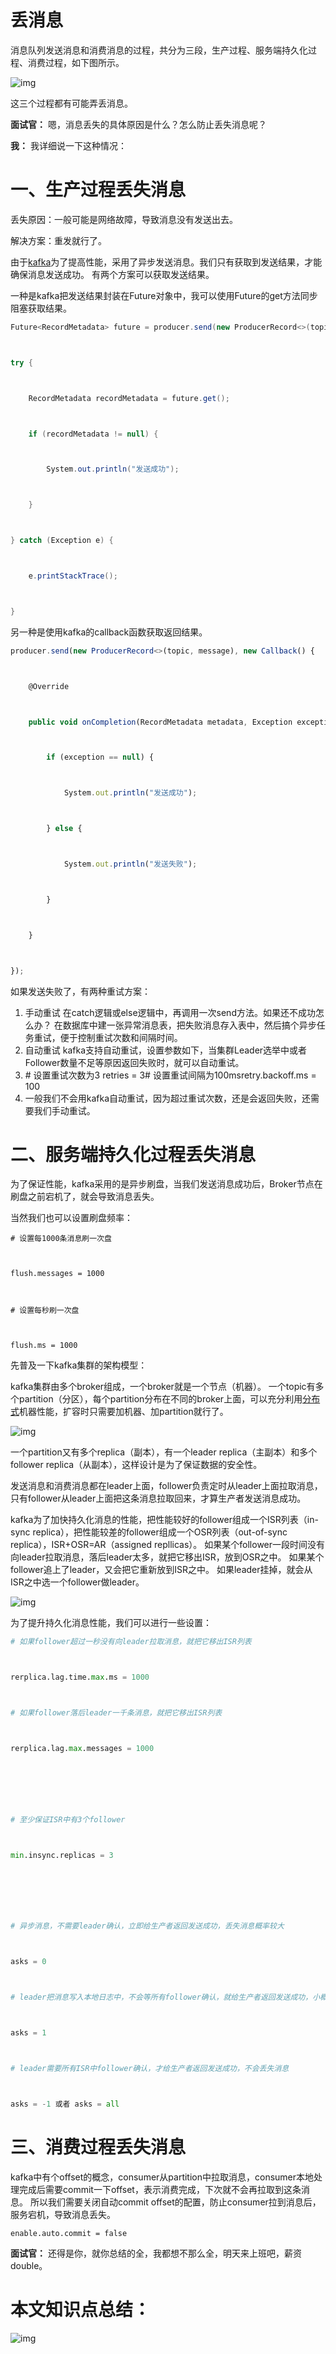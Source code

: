 # 丢消息

消息队列发送消息和消费消息的过程，共分为三段，生产过程、服务端持久化过程、消费过程，如下图所示。



![img](https://img-blog.csdnimg.cn/cdc4526ec34a4ab3a857d796b7e67f69.png)





这三个过程都有可能弄丢消息。

**面试官：** 嗯，消息丢失的具体原因是什么？怎么防止丢失消息呢？

**我：** 我详细说一下这种情况：

# 一、生产过程丢失消息

丢失原因：一般可能是网络故障，导致消息没有发送出去。

解决方案：重发就行了。

由于[kafka](https://so.csdn.net/so/search?q=kafka&spm=1001.2101.3001.7020)为了提高性能，采用了异步发送消息。我们只有获取到发送结果，才能确保消息发送成功。 有两个方案可以获取发送结果。

一种是kafka把发送结果封装在Future对象中，我可以使用Future的get方法同步阻塞获取结果。

```csharp
Future<RecordMetadata> future = producer.send(new ProducerRecord<>(topic, message));



try {



    RecordMetadata recordMetadata = future.get();



    if (recordMetadata != null) {



        System.out.println("发送成功");



    }



} catch (Exception e) {



    e.printStackTrace();



}
```

另一种是使用kafka的callback函数获取返回结果。

```typescript
producer.send(new ProducerRecord<>(topic, message), new Callback() {



    @Override



    public void onCompletion(RecordMetadata metadata, Exception exception) {



        if (exception == null) {



            System.out.println("发送成功");



        } else {



            System.out.println("发送失败");



        }



    }



});
```

如果发送失败了，有两种重试方案：

1. 手动重试 在catch逻辑或else逻辑中，再调用一次send方法。如果还不成功怎么办？ 在数据库中建一张异常消息表，把失败消息存入表中，然后搞个异步任务重试，便于控制重试次数和间隔时间。
2. 自动重试 kafka支持自动重试，设置参数如下，当集群Leader选举中或者Follower数量不足等原因返回失败时，就可以自动重试。
3. \# 设置重试次数为3
   retries = 3# 设置重试间隔为100msretry.backoff.ms = 100
4. 一般我们不会用kafka自动重试，因为超过重试次数，还是会返回失败，还需要我们手动重试。

# 二、服务端持久化过程丢失消息

为了保证性能，kafka采用的是异步刷盘，当我们发送消息成功后，Broker节点在刷盘之前宕机了，就会导致消息丢失。

当然我们也可以设置刷盘频率：

```crystal
# 设置每1000条消息刷一次盘



flush.messages = 1000



# 设置每秒刷一次盘



flush.ms = 1000
```

先普及一下kafka集群的架构模型：

kafka集群由多个broker组成，一个broker就是一个节点（机器）。 一个topic有多个partition（分区），每个partition分布在不同的broker上面，可以充分利用[分布式](https://so.csdn.net/so/search?q=分布式&spm=1001.2101.3001.7020)机器性能，扩容时只需要加机器、加partition就行了。



![img](https://img-blog.csdnimg.cn/a9f9eb19cc0a400196b3315f4c217b05.png)







一个partition又有多个replica（副本），有一个leader replica（主副本）和多个follower replica（从副本），这样设计是为了保证数据的安全性。

发送消息和消费消息都在leader上面，follower负责定时从leader上面拉取消息，只有follower从leader上面把这条消息拉取回来，才算生产者发送消息成功。

kafka为了加快持久化消息的性能，把性能较好的follower组成一个ISR列表（in-sync replica），把性能较差的follower组成一个OSR列表（out-of-sync replica），ISR+OSR=AR（assigned repllicas）。 如果某个follower一段时间没有向leader拉取消息，落后leader太多，就把它移出ISR，放到OSR之中。 如果某个follower追上了leader，又会把它重新放到ISR之中。 如果leader挂掉，就会从ISR之中选一个follower做leader。



![img](https://img-blog.csdnimg.cn/563abcffdb7e4ddc931e59495ce25cb4.png)







为了提升持久化消息性能，我们可以进行一些设置：

```python
# 如果follower超过一秒没有向leader拉取消息，就把它移出ISR列表



rerplica.lag.time.max.ms = 1000



# 如果follower落后leader一千条消息，就把它移出ISR列表



rerplica.lag.max.messages = 1000



 



# 至少保证ISR中有3个follower



min.insync.replicas = 3



 



# 异步消息，不需要leader确认，立即给生产者返回发送成功，丢失消息概率较大



asks = 0



# leader把消息写入本地日志中，不会等所有follower确认，就给生产者返回发送成功，小概率丢失消息



asks = 1



# leader需要所有ISR中follower确认，才给生产者返回发送成功，不会丢失消息



asks = -1 或者 asks = all
```

# 三、消费过程丢失消息

kafka中有个offset的概念，consumer从partition中拉取消息，consumer本地处理完成后需要commit一下offset，表示消费完成，下次就不会再拉取到这条消息。
所以我们需要关闭自动commit offset的配置，防止consumer拉到消息后，服务宕机，导致消息丢失。

```vbnet
enable.auto.commit = false
```

**面试官：** 还得是你，就你总结的全，我都想不那么全，明天来上班吧，薪资double。



# 本文知识点总结：





![img](https://img-blog.csdnimg.cn/816f646a17f44a26b18d14b1f175fb06.png)